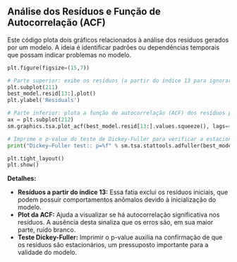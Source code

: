 ## Análise dos Resíduos e Função de Autocorrelação (ACF)

Este código plota dois gráficos relacionados à análise dos resíduos gerados por um modelo. A ideia é identificar padrões ou dependências temporais que possam indicar problemas no modelo.

```python
plt.figure(figsize=(15,7))

# Parte superior: exibe os resíduos (a partir do índice 13 para ignorar os valores iniciais possivelmente instáveis)
plt.subplot(211)
best_model.resid[13:].plot()
plt.ylabel('Residuals')

# Parte inferior: plota a função de autocorrelação (ACF) dos resíduos para 48 defasagens (lags)
ax = plt.subplot(212)
sm.graphics.tsa.plot_acf(best_model.resid[13:].values.squeeze(), lags=48, ax=ax)

# Imprime o p-value do teste de Dickey-Fuller para verificar a estacionariedade dos resíduos
print("Dickey–Fuller test:: p=%f" % sm.tsa.stattools.adfuller(best_model.resid[13:])[1])

plt.tight_layout()
plt.show()
```

**Detalhes:**
- **Resíduos a partir do índice 13:** Essa fatia exclui os resíduos iniciais, que podem possuir comportamentos anômalos devido à inicialização do modelo.
- **Plot da ACF:** Ajuda a visualizar se há autocorrelação significativa nos resíduos. A ausência desta sinaliza que os erros são, em sua maior parte, ruído branco.
- **Teste Dickey-Fuller:** Imprimir o p-value auxilia na confirmação de que os resíduos são estacionários, um pressuposto importante para a validade do modelo.